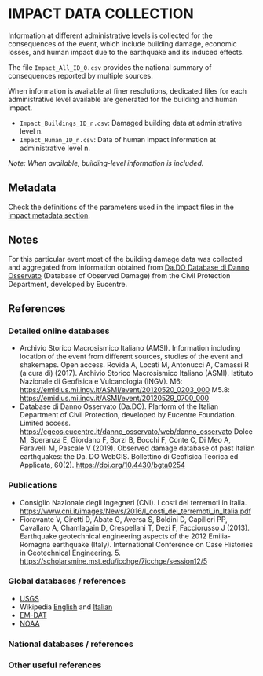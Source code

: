 # IMPACT DATA COLLECTION


Information at different administrative levels is collected for the consequences of the event, 
which include building damage, economic losses, and human impact due to the earthquake and its induced effects.

The file `Impact_All_ID_0.csv` provides the national summary of consequences reported by multiple sources.

When information is available at finer resolutions, dedicated files for each administrative level
available are generated for the building and human impact.

- `Impact_Buildings_ID_n.csv`: Damaged building data at administrative level n.
- `Impact_Human_ID_n.csv`: Data of human impact information at administrative level n.

_Note: When available, building-level information is included._


## Metadata

Check the definitions of the parameters used in the impact files in the [impact metadata section](https://gitlab.openquake.org/risk/ecd/-/blob/main/metadata.md#impact-data).


## Notes

For this particular event most of the building damage data was collected and aggregated from information obtained from [Da.DO Database di Danno Osservato](https://egeos.eucentre.it/danno_osservato/web/danno_osservato#:~:text=Essa%20%C3%A8%20stata%20concepita%20per,crisi%20sismiche%20di%20rilevanza%20nazionale.) (Database of Observed Damage) from the Civil Protection Department, developed by Eucentre.

## References

### Detailed online databases
- Archivio Storico Macrosismico Italiano (AMSI). Information including location of the event from different sources, studies of the event and shakemaps. Open access. Rovida A, Locati M, Antonucci A, Camassi R (a cura di) (2017). Archivio Storico Macrosismico Italiano (ASMI). Istituto Nazionale di Geofisica e Vulcanologia (INGV).
M6: https://emidius.mi.ingv.it/ASMI/event/20120520_0203_000
M5.8: https://emidius.mi.ingv.it/ASMI/event/20120529_0700_000
- Database di Danno Osservato (Da.DO). Plarform of the Italian Department of Civil Protection, developed by Eucentre Foundation. Limited access. https://egeos.eucentre.it/danno_osservato/web/danno_osservato Dolce M, Speranza E, Giordano F, Borzi B, Bocchi F, Conte C, Di Meo A, Faravelli M, Pascale V (2019). Observed damage database of past Italian earthquakes: the Da. DO WebGIS. Bollettino di Geofisica Teorica ed Applicata, 60(2). https://doi.org/10.4430/bgta0254

### Publications
- Consiglio Nazionale degli Ingegneri (CNI). I costi del terremoti in Italia. https://www.cni.it/images/News/2016/I_costi_dei_terremoti_in_Italia.pdf
- Fioravante V, Giretti D, Abate G, Aversa S, Boldini D, Capilleri PP, Cavallaro A, Chamlagain D, Crespellani T, Dezi F, Facciorusso J (2013). Earthquake geotechnical engineering aspects of the 2012 Emilia-Romagna earthquake (Italy). International Conference on Case Histories in Geotechnical Engineering. 5. https://scholarsmine.mst.edu/icchge/7icchge/session12/5


### Global databases / references
- [USGS](https://earthquake.usgs.gov/earthquakes/eventpage/usp000jkn8/executive) 
- Wikipedia [English](https://en.wikipedia.org/wiki/2012_Northern_Italy_earthquakes) and [Italian](https://it.wikipedia.org/wiki/Terremoto_dell%27Emilia_del_2012)
- [EM-DAT](https://public.emdat.be)
- [NOAA](https://www.ngdc.noaa.gov/hazel/view/hazards/earthquake/event-more-info/9902)

### National databases / references

### Other useful references
